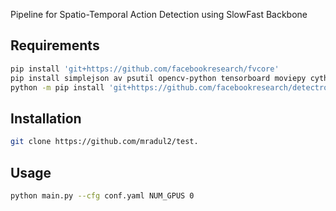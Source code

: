 Pipeline for Spatio-Temporal Action Detection using SlowFast Backbone

## Requirements

``` bash
pip install 'git+https://github.com/facebookresearch/fvcore'
pip install simplejson av psutil opencv-python tensorboard moviepy cython
python -m pip install 'git+https://github.com/facebookresearch/detectron2.git'
```
## Installation

``` bash
git clone https://github.com/mradul2/test.
```
## Usage

``` bash
python main.py --cfg conf.yaml NUM_GPUS 0
```